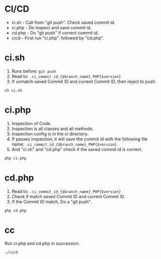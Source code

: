 CI/CD
===

 * ci.sh  - Call from "git push". Check saved commit id.
 * ci.php - Do inspect and save commit id.
 * cd.php - Do "git push" if correct commit id.
 * cicd   - First run "ci.php", followed by "cd.php".

# ci.sh

 1. Runs before: `git push`
 2. Read to: `.ci_commit_id_{$branch_name}_PHP{$version}`
 3. If unmatch saved Commit ID and current Commit ID, then reject to push.

```sh
sh ci.sh
```

# ci.php

 1. Inspection of Code.
 2. Inspection is all classes and all methods.
 3. Inspection config is in the ci directory.
 4. If passes inspection, it will save the commit id with the following file name: `.ci_commit_id_{$branch_name}_PHP{$version}`
 5. And "ci.sh" and "cd.php" check if the saved commit id is correct.

```php
php ci.php
```

# cd.php

1. Read to: `.ci_commit_id_{$branch_name}_PHP{$version}`
2. Check if match saved Commit ID and current Commit ID.
3. If the Commit ID match, Do a "git push".

```php
php cd.php
```

# cc

 Run ci.php and cd.php in succession.

```sh
./cicd
```

